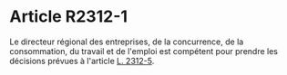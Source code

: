 # Article R2312-1

  
Le directeur régional des entreprises, de la concurrence, de la consommation, du travail et de l'emploi est compétent pour prendre les décisions prévues à l'article [L. 2312-5][1].

 [1]: /affichCodeArticle.do?cidTexte=LEGITEXT000006072050&idArticle=LEGIARTI000006901847&dateTexte=&categorieLien=cid
